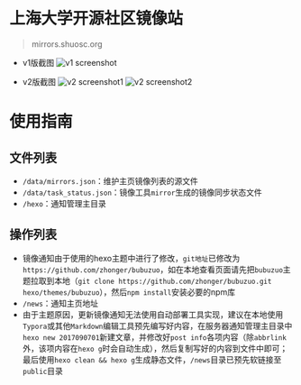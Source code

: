 # 上海大学开源社区镜像站

> mirrors.shuosc.org

- v1版截图
![v1 screenshot](https://ws2.sinaimg.cn/large/006tKfTcly1fiop8muo0vj30dd0k4dgm.jpg)

- v2版截图
![v2 screenshot1](https://vgy.me/4dH4WL.png)
![v2 screenshot2](https://vgy.me/IxmzHH.png)


# 使用指南

## 文件列表

- `/data/mirrors.json`：维护主页镜像列表的源文件
- `/data/task_status.json`：镜像工具`mirror`生成的镜像同步状态文件
- `/hexo`：通知管理主目录

## 操作列表

- 镜像通知由于使用的hexo主题中进行了修改，`git地址`已修改为`https://github.com/zhonger/bubuzuo`，如在本地查看页面请先把`bubuzuo`主题拉取到本地（`git clone https://github.com/zhonger/bubuzuo.git hexo/themes/bubuzuo`），然后`npm install`安装必要的npm库
- `/news`：通知主页地址
- 由于主题原因，更新镜像通知无法使用自动部署工具实现，建议在本地使用`Typora`或其他`Markdown`编辑工具预先编写好内容，在服务器通知管理主目录中`hexo new 2017090701`新建文章，并修改好`post info`各项内容（除`abbrlink`外，该项内容在`hexo g`时会自动生成），然后复制写好的内容到文件中即可；最后使用`hexo clean && hexo g`生成静态文件，`/news`目录已预先软链接至`public`目录
